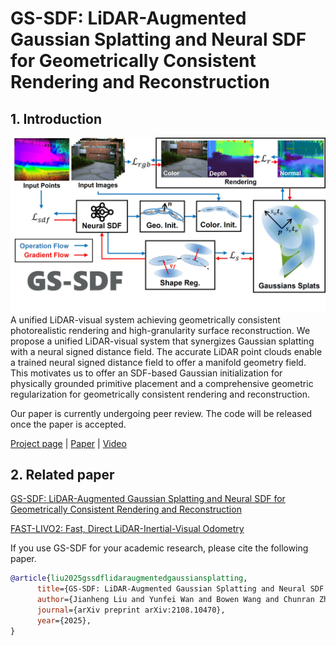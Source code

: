 # GS-SDF: LiDAR-Augmented Gaussian Splatting and Neural SDF for Geometrically Consistent Rendering and Reconstruction

## 1. Introduction

![alt text](pics/pipeline.jpg)
A unified LiDAR-visual system achieving geometrically consistent photorealistic rendering and high-granularity surface reconstruction.
We propose a unified LiDAR-visual system that synergizes Gaussian splatting with a neural signed distance field. The accurate LiDAR point clouds enable a trained neural signed distance field to offer a manifold geometry field. This motivates us to offer an SDF-based Gaussian initialization for physically grounded primitive placement and a comprehensive geometric regularization for geometrically consistent rendering and reconstruction.

Our paper is currently undergoing peer review. The code will be released once the paper is accepted.

[Project page](https://jianhengliu.github.io/Projects/GS-SDF/) | [Paper](https://arxiv.org/pdf/2503.10170) | [Video](https://youtu.be/w_l6goZPfcI)

## 2. Related paper

[GS-SDF: LiDAR-Augmented Gaussian Splatting and Neural SDF for Geometrically Consistent Rendering and Reconstruction](https://arxiv.org/pdf/2503.10170)

[FAST-LIVO2: Fast, Direct LiDAR-Inertial-Visual Odometry](https://arxiv.org/pdf/2408.14035)  

If you use GS-SDF for your academic research, please cite the following paper. 
```bibtex
@article{liu2025gssdflidaraugmentedgaussiansplatting,
      title={GS-SDF: LiDAR-Augmented Gaussian Splatting and Neural SDF for Geometrically Consistent Rendering and Reconstruction}, 
      author={Jianheng Liu and Yunfei Wan and Bowen Wang and Chunran Zheng and Jiarong Lin and Fu Zhang},
      journal={arXiv preprint arXiv:2108.10470},
      year={2025},
}
```